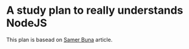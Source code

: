 # A study plan to really understands NodeJS
This plan is basead on [Samer Buna](https://medium.freecodecamp.com/before-you-bury-yourself-in-packages-learn-the-node-js-runtime-itself-f9031fbd8b69) article.

